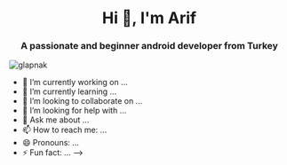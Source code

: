 <h1 align="center">Hi 👋, I'm Arif</h1>
<h3 align="center">A passionate and beginner android developer from Turkey</h3>

<p align="left"> <img src="https://komarev.com/ghpvc/?username=glapnak" alt="glapnak" /> </p>

- 🔭 I’m currently working on ...
- 🌱 I’m currently learning ...
- 👯 I’m looking to collaborate on ...
- 🤔 I’m looking for help with ...
- 💬 Ask me about ...
- 📫 How to reach me: ...
- 😄 Pronouns: ...
- ⚡ Fun fact: ...
-->
<!--



